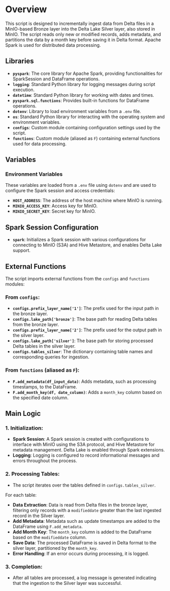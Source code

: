 # Overview

This script is designed to incrementally ingest data from Delta files in a MinIO-based Bronze layer into the Delta Lake Silver layer, also stored in MinIO. The script reads only new or modified records, adds metadata, and partitions the data by a month key before saving it in Delta format. Apache Spark is used for distributed data processing.

## Libraries

- **`pyspark`**: The core library for Apache Spark, providing functionalities for SparkSession and DataFrame operations.
- **`logging`**: Standard Python library for logging messages during script execution.
- **`datetime`**: Standard Python library for working with dates and times.
- **`pyspark.sql.functions`**: Provides built-in functions for DataFrame operations.
- **`dotenv`**: Library to load environment variables from a `.env` file.
- **`os`**: Standard Python library for interacting with the operating system and environment variables.
- **`configs`**: Custom module containing configuration settings used by the script.
- **`functions`**: Custom module (aliased as `F`) containing external functions used for data processing.

## Variables

### Environment Variables
These variables are loaded from a `.env` file using `dotenv` and are used to configure the Spark session and access credentials:

- **`HOST_ADDRESS`**: The address of the host machine where MinIO is running.
- **`MINIO_ACCESS_KEY`**: Access key for MinIO.
- **`MINIO_SECRET_KEY`**: Secret key for MinIO.

## Spark Session Configuration
- **`spark`**: Initializes a Spark session with various configurations for connecting to MinIO (S3A) and Hive Metastore, and enables Delta Lake support.

## External Functions
The script imports external functions from the `configs` and `functions` modules:

### From `configs`:
- **`configs.prefix_layer_name['1']`**: The prefix used for the input path in the bronze layer.
- **`configs.lake_path['bronze']`**: The base path for reading Delta tables from the bronze layer.
- **`configs.prefix_layer_name['2']`**: The prefix used for the output path in the silver layer.
- **`configs.lake_path['silver']`**: The base path for storing processed Delta tables in the silver layer.
- **`configs.tables_silver`**: The dictionary containing table names and corresponding queries for ingestion.

### From `functions` (aliased as `F`):
- **`F.add_metadata(df_input_data)`**: Adds metadata, such as processing timestamps, to the DataFrame.
- **`F.add_month_key(df, date_column)`**: Adds a `month_key` column based on the specified date column.

## Main Logic

### 1. Initialization:
- **Spark Session**: A Spark session is created with configurations to interface with MinIO using the S3A protocol, and Hive Metastore for metadata management. Delta Lake is enabled through Spark extensions.
- **Logging**: Logging is configured to record informational messages and errors throughout the process.

### 2. Processing Tables:
- The script iterates over the tables defined in `configs.tables_silver`.

For each table:
- **Data Extraction**: Data is read from Delta files in the bronze layer, filtering only records with a `modifieddate` greater than the last ingested record in the Silver layer.
- **Add Metadata**: Metadata such as update timestamps are added to the DataFrame using `F.add_metadata`.
- **Add Month Key**: The `month_key` column is added to the DataFrame based on the `modifieddate` column.
- **Save Data**: The processed DataFrame is saved in Delta format to the silver layer, partitioned by the `month_key`.
- **Error Handling**: If an error occurs during processing, it is logged.

### 3. Completion:
- After all tables are processed, a log message is generated indicating that the ingestion to the Silver layer was successful.
